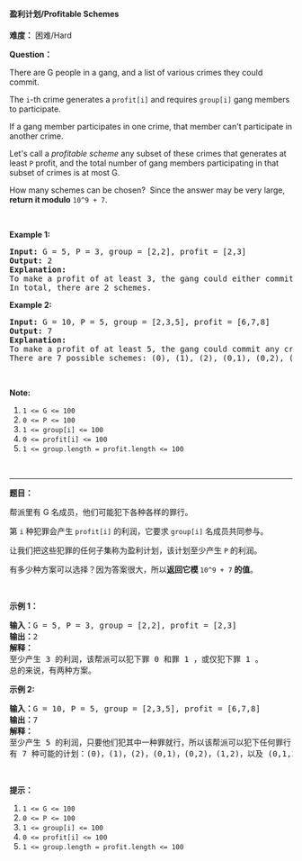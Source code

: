 #### 盈利计划/Profitable Schemes
**难度：** 困难/Hard

**Question：** 

<p>There are G people in a gang, and a list of various crimes they could commit.</p>

<p>The <code>i</code>-th crime generates a <code>profit[i]</code> and requires <code>group[i]</code> gang members to participate.</p>

<p>If a gang member participates in one crime, that member can&#39;t participate in another crime.</p>

<p>Let&#39;s call a <em>profitable&nbsp;scheme</em>&nbsp;any subset of these crimes that generates at least <code>P</code> profit, and the total number of gang members participating in that subset of crimes is at most G.</p>

<p>How many schemes can be chosen?&nbsp; Since the answer may be very&nbsp;large, <strong>return it modulo</strong> <code>10^9 + 7</code>.</p>

<p>&nbsp;</p>

<p><strong>Example 1:</strong></p>

<pre>
<strong>Input: </strong>G = <span id="example-input-1-1">5</span>, P = <span id="example-input-1-2">3</span>, group = <span id="example-input-1-3">[2,2]</span>, profit = <span id="example-input-1-4">[2,3]</span>
<strong>Output: </strong><span id="example-output-1">2</span>
<strong>Explanation: </strong>
To make a profit of at least 3, the gang could either commit crimes 0 and 1, or just crime 1.
In total, there are 2 schemes.
</pre>

<div>
<p><strong>Example 2:</strong></p>

<pre>
<strong>Input: </strong>G = <span id="example-input-2-1">10</span>, P = <span id="example-input-2-2">5</span>, group = <span id="example-input-2-3">[2,3,5]</span>, profit = <span id="example-input-2-4">[6,7,8]</span>
<strong>Output: </strong><span id="example-output-2">7</span>
<strong>Explanation: </strong>
To make a profit of at least 5, the gang could commit any crimes, as long as they commit one.
There are 7 possible schemes: (0), (1), (2), (0,1), (0,2), (1,2), and (0,1,2).
</pre>

<p>&nbsp;</p>
</div>

<p><strong>Note:</strong></p>

<ol>
	<li><code>1 &lt;= G &lt;= 100</code></li>
	<li><code>0 &lt;= P &lt;= 100</code></li>
	<li><code>1 &lt;= group[i] &lt;= 100</code></li>
	<li><code>0 &lt;= profit[i] &lt;= 100</code></li>
	<li><code>1 &lt;= group.length = profit.length &lt;= 100</code></li>
</ol>

<div>
<div>&nbsp;</div>
</div>


------

**题目：** 
<p>帮派里有 G 名成员，他们可能犯下各种各样的罪行。</p>

<p>第&nbsp;<code>i</code>&nbsp;种犯罪会产生&nbsp;<code>profit[i]</code>&nbsp;的利润，它要求&nbsp;<code>group[i]</code>&nbsp;名成员共同参与。</p>

<p>让我们把这些犯罪的任何子集称为盈利计划，该计划至少产生&nbsp;<code>P</code> 的利润。</p>

<p>有多少种方案可以选择？因为答案很大，所以<strong>返回它模&nbsp;</strong><code>10^9 + 7</code><strong>&nbsp;的值</strong>。</p>

<p>&nbsp;</p>

<p><strong>示例&nbsp;1：</strong></p>

<pre><strong>输入：</strong>G = 5, P = 3, group = [2,2], profit = [2,3]
<strong>输出：</strong>2
<strong>解释： </strong>
至少产生 3 的利润，该帮派可以犯下罪 0 和罪 1 ，或仅犯下罪 1 。
总的来说，有两种方案。
</pre>

<p><strong>示例&nbsp;2:</strong></p>

<pre><strong>输入：</strong>G = 10, P = 5, group = [2,3,5], profit = [6,7,8]
<strong>输出：</strong>7
<strong>解释：</strong>
至少产生 5 的利润，只要他们犯其中一种罪就行，所以该帮派可以犯下任何罪行 。
有 7 种可能的计划：(0)，(1)，(2)，(0,1)，(0,2)，(1,2)，以及 (0,1,2) 。
</pre>

<p>&nbsp;</p>

<p><strong>提示：</strong></p>

<ol>
	<li><code>1 &lt;= G &lt;= 100</code></li>
	<li><code>0 &lt;= P &lt;= 100</code></li>
	<li><code>1 &lt;= group[i] &lt;= 100</code></li>
	<li><code>0 &lt;= profit[i] &lt;= 100</code></li>
	<li><code>1 &lt;= group.length = profit.length &lt;= 100</code></li>
</ol>

<p>&nbsp;</p>

